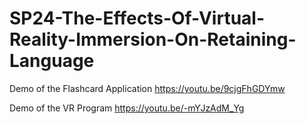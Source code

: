 # SP24-The-Effects-Of-Virtual-Reality-Immersion-On-Retaining-Language

Demo of the Flashcard Application 
https://youtu.be/9cjgFhGDYmw

Demo of the VR Program
https://youtu.be/-mYJzAdM_Yg
